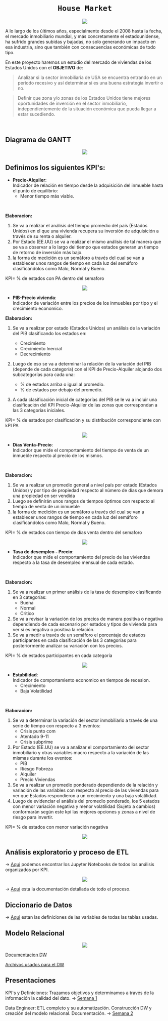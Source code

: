 # <h1 align="center">**`House Market`**

<p align="center">
<img src="https://images.pexels.com/photos/1546168/pexels-photo-1546168.jpeg?cs=srgb&dl=pexels-david-mcbee-1546168.jpg&fm=jpg" 

</br>

A lo largo de los últimos años, especialmente desde el 2008 hasta la fecha, el mercado inmobiliario mundial, y más concretamente el estadounidense, ha sufrido grandes subidas y bajadas, no solo generando un impacto en esa industria, sino que también con consecuencias económicas de todo tipo.  

En este proyecto haremos un estudio del mercado de viviendas de los Estados Unidos con el **OBJETIVO** de:


> Analizar si la sector inmobiliaria de USA se encuentra entrando en un período recesivo y así determinar si es una buena estrategia invertir o no. 

> Definir que zona y/o zonas de los Estados Unidos tiene mejores oportunidades de  inversión en el sector inmobiliario, independientemente de la situación económica que pueda llegar a estar sucediendo. 

</br>

## Diagrama de GANTT

<p align="center">
<img src="image\gantt.PNG">

</br>

## Definimos los siguientes KPI's:

* **Precio-Alquiler**:<br>
 Indicador de relación en tiempo desde la adquisición del inmueble hasta el punto de equilibrio:   
    * Menor tiempo más viable.
 <br>

**Elaboracion:**
1. Se va a realizar el análisis del tiempo promedio del país (Estados Unidos) en el que una vivienda recupera su inversión de adquisición a través de su renta o alquiler.
2. Por Estado (EE.UU) se va a realizar el mismo análisis de tal manera que se va a observar a lo largo del tiempo que estados generan un tiempo de retorno de inversión más bajo.
3. la forma de medición es un semáforo a través del cual se van a establecer unos rangos de tiempo en cada luz del semáforo clasificándolos como Malo, Normal y Bueno.

KPI= % de estados con PA dentro del semaforo

<p align="center">
<img src="image\precio_alquiler.PNG">


</br>

* **PIB-Precio vivienda**:<br>
 Indicador de variación entre los precios de los inmuebles por tipo y el crecimiento economico.
  <br>

**Elaboracion:**
1. Se va a realizar por estado (Estados Unidos) un análisis de la variación del PIB clasificando los estados en:
    * Crecimiento
    * Crecimiento Inercial
    * Decrecimiento

2. Luego de eso se va a determinar la relación de la variación del PIB (depende de cada categoría) con el KPI de Precio-Alquiler alojando dos subcategorías para cada una:
    * % de estados arriba o igual al promedio.
    * % de estados por debajo del promedio.

3. A cada clasificación inicial de categorías del PIB se le va a incluir una clasificación del KPI Precio-Alquiler de las zonas que correspondan a las 3 categorías iniciales.

KPI= % de estados por clasificación y su distribución correspondiente con kPI PA

<p align="center">
<img src="image\PBI_precio.PNG">

 </br>

* **Días Venta-Precio**:<br>
 Indicador que mide el comportamiento del tiempo de venta de un inmueble respecto al precio de los mismos.
 <br>

**Elaboracion:**
1. Se va a realizar un promedio general a nivel país por estado
(Estados Unidos) y por tipo de propiedad respecto al número de días que demora una propiedad en ser vendida
2. Luego se definirán unos rangos de tiempos óptimos con respecto al tiempo de venta de un inmueble
3. la forma de medición es un semáforo a través del cual se van a establecer unos rangos de tiempo en cada luz del semáforo clasificándolos como Malo, Normal y Bueno.

KPI= % de estados con tiempo de días venta dentro del semaforo

<p align="center">
<img src="image\dias_venta_precio.PNG">

 </br>

* **Tasa de desempleo - Precio**:<br>
 Indicador que mide el comportamiento del precio de las viviendas respecto a la tasa de desempleo mensual de cada estado.
 <br>

 **Elaboracion:**
 1. Se va a realizar un primer análisis de la tasa de desempleo clasificando en 3 categorías: 
    * Buena
    * Normal
    * Critico
2. Se va a revisar la variación de los precios de manera positiva o negativa dependiendo de cada escenario por estados y tipos de vivienda para ver si es negativa o positiva la relación.
3. Se va a medir a través de un semáforo el porcentaje de estados participantes en cada clasificación de las 3 categorías para posteriormente analizar su variación con los precios.

KPI= % de estados participantes en cada categoría

<p align="center">
<img src="image\desempleo precio.PNG">

</br>

* **Estabilidad**:<br>
Indicador de comportamiento economico en tiempos de recesion. <br>
    * Crecimiento
    * Baja Volatilidad
<br>

**Elaboracion:**
1. Se va a determinar la variación del sector inmobiliario a través de una serie de tiempo con respecto a 3 eventos: 
    * Crisis punto com 
    * Atentado 9-11 
    * Crisis subprime
2. Por Estado (EE.UU) se va a analizar el comportamiento del
sector inmobiliario y otras variables macro respecto a la
variación de las mismas durante los eventos:
    * PIB
    * Riesgo Pobreza
    * Alquiler
    * Precio Viviendas
3. Se va a realizar un promedio ponderado dependiendo de la relación y variación de las variables con respecto al precio de las viviendas para ver que Estados respondieron a un crecimiento y una baja volatilidad.
4. Luego de evidenciar el análisis del promedio ponderado, los
5 estados con menor variación negativa y menor volatilidad
(Sujeto a cambios) conformarán según este kpi las mejores
opciones y zonas a nivel de riesgo para invertir.

KPI= % de estados con menor variación negativa

<p align="center">
<img src="image\escalabilidad.PNG">

</br>


## Análisis exploratorio y proceso de ETL

 → [Aqui](https://github.com/JavieraArrieta/Housing_Market_PF/tree/main/EDA_ETL) podemos encontrar los Jupyter Notebooks de todos los análisis organizados por KPI.

<p align="center">
<img src="image\etl.PNG">

→ [Aqui](https://github.com/JavieraArrieta/Housing_Market_PF/blob/main/Presentaciones%20y%20Documentacion/Normalizaci%C3%B3n%2C%20transformaci%C3%B3n%20y%20limpieza%20de%20datos.pdf) esta la documentación detallada de todo el proceso.

## Diccionario de Datos

→ [Aqui](https://github.com/JavieraArrieta/Housing_Market_PF/blob/main/Diccionario%20de%20datos.pdf) estan las definiciones de las variables de todas las tablas usadas.


## Modelo Relacional

<p align="center">
<img src="image\ModeloRelacional.jpeg">

[Documentacion DW](https://github.com/JavieraArrieta/Housing_Market_PF/blob/main/Presentaciones%20y%20Documentacion/Documentaci%C3%B3nDataWareHouse.pdf)

[Archivos usados para el DW](https://github.com/JavieraArrieta/Housing_Market_PF/tree/main/DataWarehouse)

## Presentaciones

KPI's y Definiciones: Trazamos objetivos y determinamos a través de la información la calidad del dato. → [Semana 1](https://github.com/JavieraArrieta/Housing_Market_PF/blob/main/Presentaciones%20y%20Documentacion/Presentaci%C3%B3n1.pdf) <br>


Data Engineer: ETL completo y su automatización. Construcción DW y creación del modelo relacional. Documentación. → [Semana 2](https://github.com/JavieraArrieta/Housing_Market_PF/blob/main/Presentaciones%20y%20Documentacion/Presentaci%C3%B3n%202.pdf)
